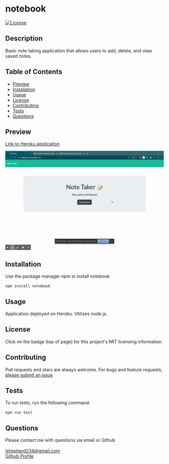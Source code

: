 # notebook
[![License](https://img.shields.io/badge/License-MIT-yellow.svg)](https://opensource.org/licenses/MIT)  

## Description
Basic note taking application that allows users to add, delete, and view saved notes.

## Table of Contents
- [Preview](#preview)
- [Installation](#installation)
- [Usage](#usage)
- [License](#license)
- [Contributing](#contributing)
- [Tests](#tests)
- [Questions](#questions)

## Preview
[Link to Heroku applicaiton](https://notebooker.herokuapp.com/)  

![notebook](./Assets/notebook-preview.gif)  

## Installation
Use the package manager npm to install notebook  
<pre><code>npm install notebook</code></pre>

## Usage
Application deployed on Heroku. Utilizes node.js.

## License  
Click on the badge (top of page) for this project's MIT licensing information.

## Contributing
Pull requests and stars are always welcome. For bugs and feature requests, [please submit an issue](https://github.com/ShepLT1/notebook/issues/new)

## Tests  
To run tests, run the following command:
<pre><code>npm run test</pre></code>

## Questions
Please contact me with questions via email or Github  
<br>
lshepherd234@gmail.com  
[Github Profile](https://github.com/ShepLT1)